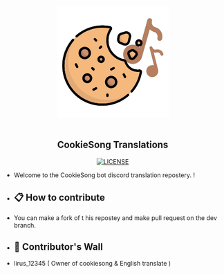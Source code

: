 <div align="center">

<img src="https://github.com/lavecat/CookieSong/blob/main/CookieSongBot___Logo_CookieSong___by_lirus_12345__2.png" alt="CookieSong logo" width="260" height="260" >

<div>&nbsp;</div>

## CookieSong Translations

[![LICENSE](https://img.shields.io/github/license/lavecat/CookieSong)](https://github.com/lavecat/CookieSong/blob/main/LICENSE "The legal LICENSE governing the usage of the admin system.")

</div>

- Welcome to the CookieSong bot discord translation repostery. !

- ## 📋 How to contribute
- You can make a fork of t his repostey and make pull request on the dev branch.

- ## 🧱 Contributor's Wall
- lirus_12345 ( Owner of cookiesong & English translate )
  
